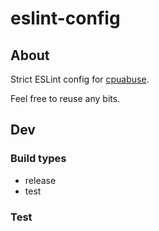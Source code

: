 # eslint-config

## About

Strict ESLint config for [cpuabuse](https://github.com/cpuabuse).

Feel free to reuse any bits.

## Dev

### Build types

- release
- test

### Test